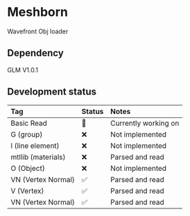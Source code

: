 # Meshborn
Wavefront Obj loader

## Dependency
GLM V1.0.1

## Development status

| Tag       | Status                     | Notes           |
|:----------|:---------------------------|:----------------|
| Basic Read        | :construction:     | Currently working on |
| G (group)         | :x:                | Not implemented      |
| l (line element)  | :x:                | Not implemented      |
| mtllib (materials)| :x:                | Parsed and read      |
| O (Object)        | :x:                | Not implemented      |
| VN (Vertex Normal)| :white_check_mark: | Parsed and read      |
| V (Vertex)        | :white_check_mark: | Parsed and read      |
| VN (Vertex Normal)| :white_check_mark: | Parsed and read      |

